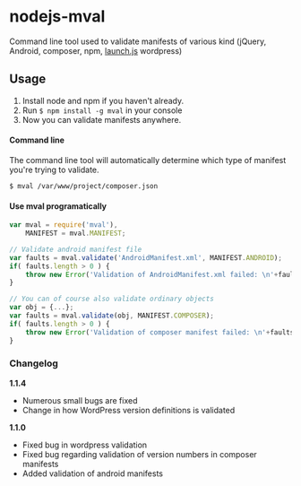 nodejs-mval
===========

Command line tool used to validate manifests of various kind (jQuery, Android, composer, npm, [launch.js](https://github.com/victorjonsson/launch.js) wordpress)


## Usage

1. Install node and npm if you haven't already.
2. Run `$ npm install -g mval` in your console
3. Now you can validate manifests anywhere. 


#### Command line 

The command line tool will automatically determine which type of manifest you're trying to validate.

```
$ mval /var/www/project/composer.json
```

#### Use mval programatically

```js
var mval = require('mval'),
    MANIFEST = mval.MANIFEST;

// Validate android manifest file
var faults = mval.validate('AndroidManifest.xml', MANIFEST.ANDROID);
if( faults.length > 0 ) {
    throw new Error('Validation of AndroidManifest.xml failed: \n'+faults.join('\n'));
}

// You can of course also validate ordinary objects
var obj = {...};
var faults = mval.validate(obj, MANIFEST.COMPOSER);
if( faults.length > 0 ) {
    throw new Error('Validation of composer manifest failed: \n'+faults.join('\n'));
}
```

### Changelog

**1.1.4**
- Numerous small bugs are fixed
- Change in how WordPress version definitions is validated

**1.1.0**

- Fixed bug in wordpress validation
- Fixed bug regarding validation of version numbers in composer manifests
- Added validation of android manifests
